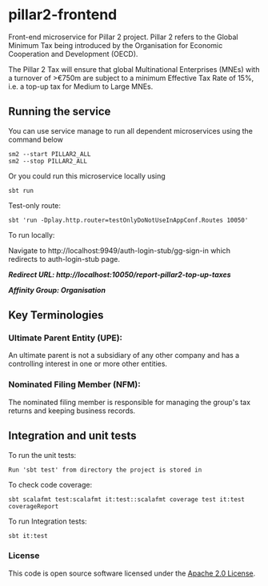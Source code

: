 
# pillar2-frontend
Front-end microservice for Pillar 2  project. Pillar 2 refers to the Global Minimum Tax being introduced by the Organisation for Economic Cooperation and Development (OECD).

The Pillar 2 Tax will ensure that global Multinational Enterprises (MNEs) with a turnover of >€750m are subject to a minimum Effective Tax Rate of 15%, i.e. a top-up tax for Medium to Large MNEs.

## Running the service

You can use service manage to run all dependent microservices using the command below

    sm2 --start PILLAR2_ALL
    sm2 --stop PILLAR2_ALL
Or you could run this microservice locally using

    sbt run
Test-only route:

    sbt 'run -Dplay.http.router=testOnlyDoNotUseInAppConf.Routes 10050'
To run locally:

Navigate to http://localhost:9949/auth-login-stub/gg-sign-in which redirects to auth-login-stub page.


***Redirect URL: http://localhost:10050/report-pillar2-top-up-taxes***

***Affinity Group: Organisation***
## Key Terminologies

### Ultimate Parent Entity (UPE):
An ultimate parent is not a subsidiary of any other company and has a controlling interest in one or more other entities.
### Nominated Filing Member (NFM):
The nominated filing member is responsible for managing the group's tax returns and keeping business records.
## Integration and unit tests

To run the unit tests:

    Run 'sbt test' from directory the project is stored in

To check code coverage:

    sbt scalafmt test:scalafmt it:test::scalafmt coverage test it:test coverageReport 
To run Integration tests:

    sbt it:test




### License


This code is open source software licensed under the [Apache 2.0 License]("http://www.apache.org/licenses/LICENSE-2.0.html").